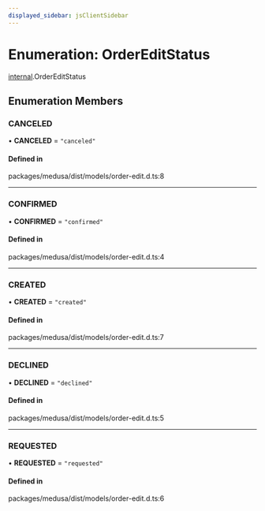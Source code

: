```yaml
---
displayed_sidebar: jsClientSidebar
---
```


# Enumeration: OrderEditStatus

[internal](../modules/internal-3.md).OrderEditStatus

## Enumeration Members

### CANCELED

• **CANCELED** = ``"canceled"``

#### Defined in

packages/medusa/dist/models/order-edit.d.ts:8

___

### CONFIRMED

• **CONFIRMED** = ``"confirmed"``

#### Defined in

packages/medusa/dist/models/order-edit.d.ts:4

___

### CREATED

• **CREATED** = ``"created"``

#### Defined in

packages/medusa/dist/models/order-edit.d.ts:7

___

### DECLINED

• **DECLINED** = ``"declined"``

#### Defined in

packages/medusa/dist/models/order-edit.d.ts:5

___

### REQUESTED

• **REQUESTED** = ``"requested"``

#### Defined in

packages/medusa/dist/models/order-edit.d.ts:6
